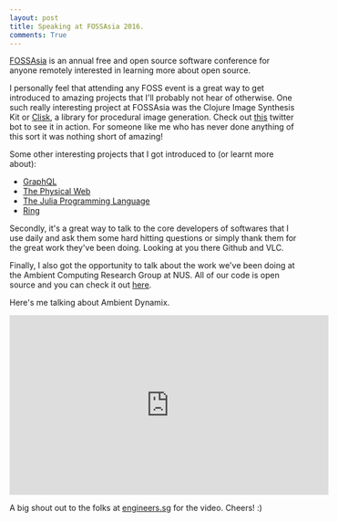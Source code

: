 ```yaml
---
layout: post
title: Speaking at FOSSAsia 2016.
comments: True
---
```


[FOSSAsia](http://2016.fossasia.org/) is an annual free and open source software conference for anyone remotely interested in learning more about open source. 

I personally feel that attending any FOSS event is a great way to get introduced to amazing projects that I'll probably not hear of otherwise. One such really interesting project at FOSSAsia was the Clojure Image Synthesis Kit or [Clisk](https://github.com/mikera/clisk), a library for procedural image generation. Check out [this](https://twitter.com/tweegeemee) twitter bot to see it in action. For someone like me who has never done anything of this sort it was nothing short of amazing!

Some other interesting projects that I got introduced to (or learnt more about): 

* [GraphQL](https://github.com/facebook/graphql)
* [The Physical Web](https://github.com/google/physical-web)
* [The Julia Programming Language](https://github.com/JuliaLang/julia)
* [Ring](https://ring.cx/)

Secondly, it's a great way to talk to the core developers of softwares that I use daily and ask them some hard hitting questions or simply thank them for the great work they've been doing. Looking at you there Github and VLC.   

Finally, I also got the opportunity to talk about the work we've been doing at the Ambient Computing Research Group at NUS. All of our code is open source and you can check it out [here](https://bitbucket.org/dynamixdevelopers/).

Here's me talking about Ambient Dynamix.

<iframe width="560" height="315" src="https://www.youtube.com/embed/bkdhfeCTpJs" frameborder="0" allowfullscreen></iframe>

A big shout out to the folks at [engineers.sg](http://engineers.sg) for the video. Cheers! :)


